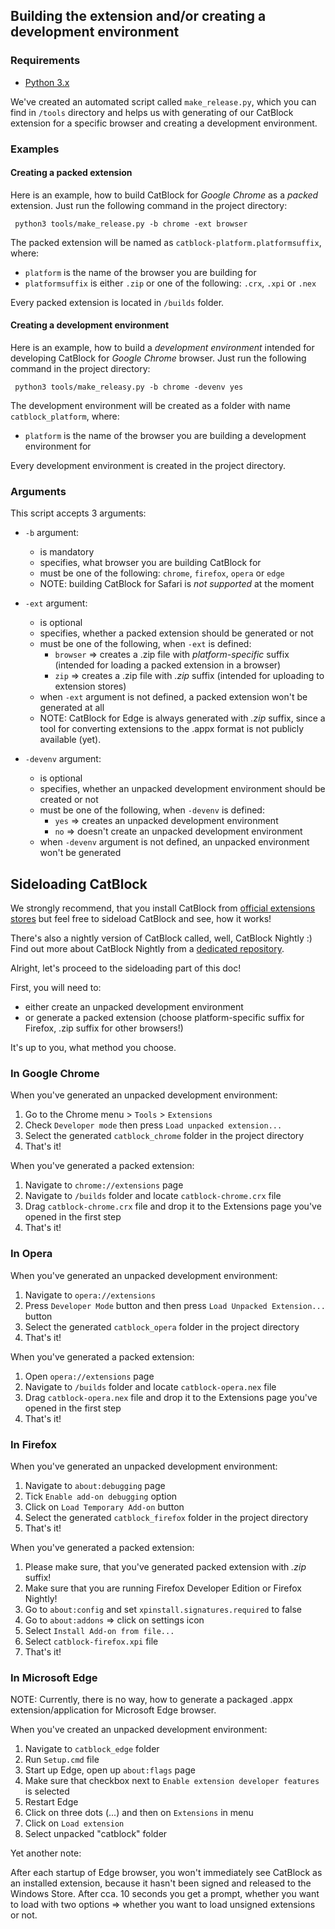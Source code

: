 ## Building the extension and/or creating a development environment

### Requirements
- [Python 3.x](https://www.python.org)

We've created an automated script called ```make_release.py```, which you can find in ```/tools``` directory and helps us with generating of our CatBlock extension for a specific browser and creating a development environment.

### Examples

#### Creating a packed extension
Here is an example, how to build CatBlock for _Google Chrome_ as a _packed_ extension.
Just run the following command in the project directory:

``` python3 tools/make_release.py -b chrome -ext browser```

The packed extension will be named as ```catblock-platform.platformsuffix```, where:
- ```platform``` is the name of the browser you are building for
- ```platformsuffix``` is either ```.zip``` or one of the following: ```.crx```, ```.xpi``` or ```.nex```

Every packed extension is located in ```/builds``` folder.

#### Creating a development environment
Here is an example, how to build a _development environment_ intended for developing CatBlock for _Google Chrome_ browser.
Just run the following command in the project directory:

``` python3 tools/make_releasy.py -b chrome -devenv yes```

The development environment will be created as a folder with name ```catblock_platform```, where:
- ```platform``` is the name of the browser you are building a development environment for

Every development environment is created in the project directory.

### Arguments
This script accepts 3 arguments:

- ```-b``` argument:
  * is mandatory
  * specifies, what browser you are building CatBlock for
  * must be one of the following: ```chrome```, ```firefox```, ```opera``` or ```edge```
  * NOTE: building CatBlock for Safari is _not supported_ at the moment

- ```-ext``` argument:
  * is optional
  * specifies, whether a packed extension should be generated or not
  * must be one of the following, when ```-ext``` is defined:
    * ```browser``` => creates a .zip file with _platform-specific_ suffix (intended for loading a packed extension in a browser)
    * ```zip``` => creates a .zip file with _.zip_ suffix (intended for uploading to extension stores)
  * when ```-ext``` argument is not defined, a packed extension won't be generated at all
  * NOTE: CatBlock for Edge is always generated with _.zip_ suffix, since a tool for converting extensions to the .appx format is not publicly available (yet).

- ```-devenv``` argument:
  * is optional
  * specifies, whether an unpacked development environment should be created or not
  * must be one of the following, when ```-devenv``` is defined:
    * ```yes``` => creates an unpacked development environment
    * ```no``` => doesn't create an unpacked development environment
  * when ```-devenv``` argument is not defined, an unpacked environment won't be generated


## Sideloading CatBlock
We strongly recommend, that you install CatBlock from [official extensions stores](https://github.com/CatBlock/catblock#installation) but feel free to sideload CatBlock and see, how it works!

There's also a nightly version of CatBlock called, well, CatBlock Nightly :)
Find out more about CatBlock Nightly from a [dedicated repository](https://github.com/CatBlock/catblock-nightlies).

Alright, let's proceed to the sideloading part of this doc!

First, you will need to:
- either create an unpacked development environment
- or generate a packed extension (choose platform-specific suffix for Firefox, .zip suffix for other browsers!)

It's up to you, what method you choose.

### In Google Chrome
When you've generated an unpacked development environment:

1. Go to the Chrome menu > ```Tools``` > ```Extensions```
2. Check ```Developer mode``` then press ```Load unpacked extension...```
3. Select the generated ```catblock_chrome``` folder in the project directory
4. That's it!

When you've generated a packed extension:

1. Navigate to ```chrome://extensions``` page
2. Navigate to ```/builds``` folder and locate ```catblock-chrome.crx``` file
3. Drag ```catblock-chrome.crx``` file and drop it to the Extensions page you've opened in the first step
4. That's it!

### In Opera
When you've generated an unpacked development environment:

1. Navigate to ```opera://extensions```
2. Press ```Developer Mode``` button and then press ```Load Unpacked Extension...``` button
3. Select the generated ```catblock_opera``` folder in the project directory
4. That's it!

When you've generated a packed extension:

1. Open ```opera://extensions``` page
2. Navigate to ```/builds``` folder and locate ```catblock-opera.nex``` file
3. Drag ```catblock-opera.nex``` file and drop it to the Extensions page you've opened in the first step
4. That's it!

### In Firefox
When you've generated an unpacked development environment:

1. Navigate to ```about:debugging``` page
2. Tick ```Enable add-on debugging``` option
3. Click on ```Load Temporary Add-on``` button
4. Select the generated ```catblock_firefox``` folder in the project directory
5. That's it!

When you've generated a packed extension:

1. Please make sure, that you've generated packed extension with _.zip_ suffix!
2. Make sure that you are running Firefox Developer Edition or Firefox Nightly!
3. Go to ```about:config``` and set ```xpinstall.signatures.required``` to false
4. Go to ```about:addons``` => click on settings icon
5. Select ```Install Add-on from file...```
6. Select ```catblock-firefox.xpi``` file
7. That's it!

### In Microsoft Edge
NOTE: Currently, there is no way, how to generate a packaged .appx extension/application for Microsoft Edge browser.

When you've created an unpacked development environment:

1. Navigate to ```catblock_edge``` folder
2. Run ```Setup.cmd``` file
3. Start up Edge, open up ```about:flags``` page
4. Make sure that checkbox next to ```Enable extension developer features``` is selected
5. Restart Edge
6. Click on three dots (...) and then on ```Extensions``` in menu
7. Click on ```Load extension```
8. Select unpacked "catblock" folder

Yet another note:

After each startup of Edge browser, you won't immediately see CatBlock as an installed extension, because it hasn't been signed and released to the Windows Store.
After cca. 10 seconds you get a prompt, whether you want to load with two options => whether you want to load unsigned extensions or not.